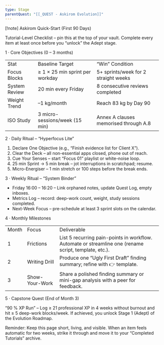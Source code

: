 ```yaml
---
type: Stage
parentQuest: "[[_QUEST - Askirom Evolution]]"
---
```


[!note] Askirom Quick-Start (First 90 Days)

Tutorial-Level Checklist – pin this at the top of your vault. Complete every item at least once before you “unlock” the Adept stage.

  

  

1 · Core Objectives (0 – 3 months)

  

|   |   |   |
|---|---|---|
|Stat|Baseline Target|“Win” Condition|
|Focus Blocks|≥ 1 × 25 min sprint per workday|5+ sprints/week for 2 straight weeks|
|System Review|20 min every Friday|8 consecutive reviews completed|
|Weight Trend|–1 kg/month|Reach 83 kg by Day 90|
|ISO Study|3 micro-sessions/week (15 min)|Annex A clauses memorised through A.8|

  

2 · Daily Ritual – “Hyperfocus Lite”

  

  

1. Declare One Objective (e.g., “Finish evidence list for Client X”).
2. Clear the Deck – all non-essential apps closed, phone out of reach.
3. Cue Your Senses – start “Focus 01” playlist or white-noise loop.
4. 25 min Sprint → 5 min break – jot interruptions in scratchpad; resume.
5. Micro-Energiser – 1 min stretch or 100 steps before the break ends.

  

  

  

3 · Weekly Ritual – “System Binder”

  

  

- Friday 16:00 – 16:20 – Link orphaned notes, update Quest Log, empty inboxes.
- Metrics Log – record: deep-work count, weight, study sessions completed.
- Next-Week Focus – pre-schedule at least 3 sprint slots on the calendar.

  

  

  

4 · Monthly Milestones

  

|   |   |   |
|---|---|---|
|Month|Focus|Deliverable|
|1|Frictions|List 5 recurring pain-points in workflow. Automate or streamline one (rename script, template, etc.).|
|2|Writing Drill|Produce one “Ugly First Draft” finding summary; refine with 👉 template.|
|3|Show-Your-Work|Share a polished finding summary or mini-gap analysis with a peer for feedback.|

  

5 · Capstone Quest (End of Month 3)

  

  

“90 % XP Run” – Log ≥ 21 professional XP in 4 weeks without burnout and hit ≥ 5 deep-work blocks/week. If achieved, you unlock Stage 1 (Adept) of the Evolution Roadmap.

  

Reminder: Keep this page short, living, and visible. When an item feels automatic for two weeks, strike it through and move it to your “Completed Tutorials” archive.